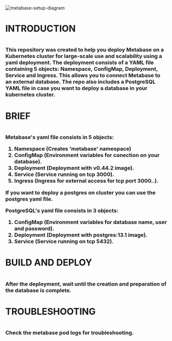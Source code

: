 ![metabase-setup-diagram](https://user-images.githubusercontent.com/95440965/225619296-aa0988a1-58d8-4e44-b992-8fb37bb85b71.png)

<h1>INTRODUCTION<h1>
<h3>
This repository was created to help you deploy Metabase on a Kubernetes cluster for large-scale use and scalability using a yaml deployment. The deployment consists of a YAML file containing 5 objects: Namespace, ConfigMap, Deployment, Service and Ingress. This allows you to connect Metabase to an external database. The repo also includes a PostgreSQL YAML file in case you want to deploy a database in your kubernetes cluster.<h3>

<h1>BRIEF<h1>
<h3>
Metabase's yaml file consists in 5 objects:
  

  
1.  Namespace (Creates 'metabase' namespace)
2.	ConfigMap (Environment variables for conection on your database).
3.	Deployment (Deployment with v0.44.2 image).
4.	Service (Service running on tcp 3000).
5.	Ingress (Ingress for external access for tcp port 3000..).

If you want to deploy a postgres on cluster you can use the postgres yaml file.



PostgreSQL's yaml file consists in 3 objects:

1.	ConfigMap (Environment variables for database name, user and password).
2.	Deployment (Deployment with postgres:13.1 image).
3.	Service (Service running on tcp 5432).


<h3>


<h1>BUILD AND DEPLOY<h1>
<h3>After the deployment, wait until the creation and preparation of the database is complete.<h3>


<h1>TROUBLESHOOTING<h1>
<h3>Check the metabase pod logs for troubleshooting.<h3>
